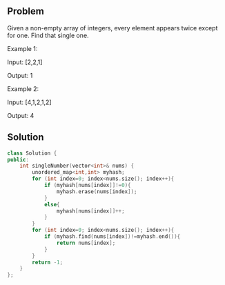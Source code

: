 Problem
----------
Given a non-empty array of integers, every element appears twice except for one. Find that single one.

Example 1:

Input: [2,2,1]

Output: 1

Example 2:

Input: [4,1,2,1,2]

Output: 4

Solution
----------
```cpp
class Solution {
public:
    int singleNumber(vector<int>& nums) {
        unordered_map<int,int> myhash;
        for (int index=0; index<nums.size(); index++){
            if (myhash[nums[index]]!=0){
                myhash.erase(nums[index]);
            }
            else{
                myhash[nums[index]]++;
            }
        }
        for (int index=0; index<nums.size(); index++){
            if (myhash.find(nums[index])!=myhash.end()){
                return nums[index];
            }
        }
        return -1;
    }
};
```
